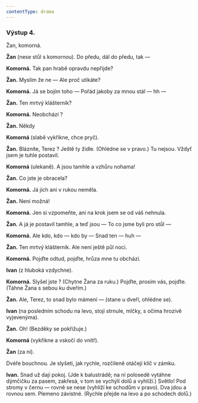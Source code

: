 ```yaml
---
contentType: drama
---
```


<section>

### Výstup 4.

Žan, komorná.

**Žan** (nese stůl s komornou). Do předu, dál do předu, tak —

**Komorná.** Tak pan hrabě opravdu nepřijde?

**Žan.** Myslím že ne — Ale proč utíkáte?

**Komorná.** Já se bojím toho — Pořád jakoby za mnou stál — hh —

**Žan.** Ten mrtvý klášterník?

**Komorná.** Neobchází ?

**Žan.** Někdy

**Komorná** (slabě vykřikne, chce pryč). 

**Žan.** Blázníte, Terez ? Ještě ty židle. (Ohlédne se v pravo.) Tu nejsou. Vždyť jsem je tuhle postavil.

**Komorná** (ulekaně). A jsou tamhle a vzhůru nohama!

**Žan.** Co jste je obracela?

**Komorná.** Já jich ani v rukou neměla.

**Žan.** Není možná!

**Komorná.** Jen si vzpomeňte, ani na krok jsem se od váš nehnula.

**Žan.** A já je postavil tamhle, a teď jsou — To co jsme byli pro stůl —

**Komorná.** Ale kdo, kdo — kdo by — Snad ten — huh —

**Žan.** Ten mrtvý klášterník. Ale není ještě půl noci. 

**Komorná.** Pojďte odtud, pojďte, hrůza mne tu obchází.

**Ivan** (z hluboká vzdychne).

**Komorná.** Slyšel jste ? (Chytne Žana za ruku.) Pojďte, prosím vás, pojďte. (Táhne Žana s sebou ku dveřím.)

**Žan.** Ale, Terez, to snad bylo mámení — (stane u dveří, ohlédne se).

**Ivan** (na posledním schodu na levo, stojí strnule, mlčky, s očima hrozivě vyjevenýma).

**Žan.** Oh! (Bezděky se pokřižuje.)

**Komorná** (vykřikne a vskočí do vnitř).

**Žan** (za ní).

Dvéře bouchnou. Je slyšeti, jak rychle, rozčileně otáčejí klíč v zámku.

**Ivan.** Snad už dají pokoj. (Jde k balustrádě; na ní polosedě vytáhne dýmčičku za pasem, zakřesá, v tom se vychýlí dolů a vyhlíží.) Světlo! Pod stromy v černu — rovně se nese (vyhlíží ke schodům v pravo). Dva jdou a rovnou sem. Plemeno závistné. (Rychle přejde na levo a po schodech dolů.)

</section>
